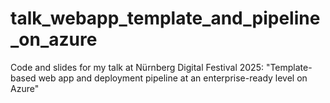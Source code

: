 # talk_webapp_template_and_pipeline_on_azure
Code and slides for my talk at Nürnberg Digital Festival 2025: "Template-based web app and deployment pipeline at an enterprise-ready level on Azure"
